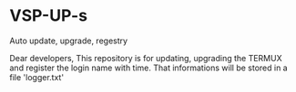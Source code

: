 # VSP-UP-s
Auto update, upgrade, regestry

Dear developers,
This repository is for updating, upgrading the TERMUX 
and register the login name with time.
That informations will be stored in a file 'logger.txt'

